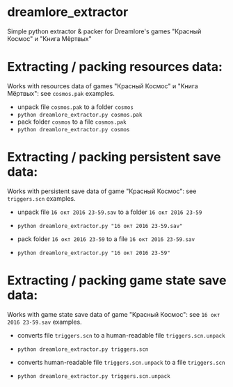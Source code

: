 # dreamlore_extractor
Simple python extractor &amp; packer for Dreamlore's games "Красный Космос" и "Книга Мёртвых"

# Extracting / packing resources data:
Works with resources data of games "Красный Космос" и "Книга Мёртвых": see `cosmos.pak` examples.
* unpack file `cosmos.pak` to a folder `cosmos`
 * `python dreamlore_extractor.py cosmos.pak`
* pack folder `cosmos` to a file `cosmos.pak`
 * `python dreamlore_extractor.py cosmos`

# Extracting / packing persistent save data:
Works with persistent save data of game "Красный Космос": see `triggers.scn` examples.
* unpack file `16 окт 2016 23-59.sav` to a folder `16 окт 2016 23-59`
 * `python dreamlore_extractor.py "16 окт 2016 23-59.sav"`

* pack folder `16 окт 2016 23-59` to a file `16 окт 2016 23-59.sav`
 * `python dreamlore_extractor.py "16 окт 2016 23-59"` 

# Extracting / packing game state save data:
Works with game state save data of game "Красный Космос": see `16 окт 2016 23-59.sav` examples.
* converts file `triggers.scn` to a human-readable file `triggers.scn.unpack`
 * `python dreamlore_extractor.py triggers.scn`

* converts human-readable file `triggers.scn.unpack` to a file `triggers.scn` 
 * `python dreamlore_extractor.py triggers.scn.unpack`
 
